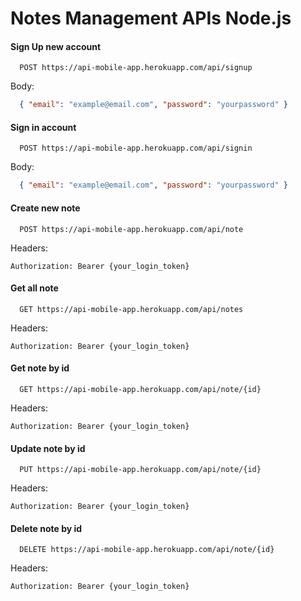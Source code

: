 # Notes Management APIs Node.js

#### Sign Up new account
```
  POST https://api-mobile-app.herokuapp.com/api/signup
```
Body:
```json
  { "email": "example@email.com", "password": "yourpassword" }
```
#### Sign in account
```
  POST https://api-mobile-app.herokuapp.com/api/signin
```
Body:
```json
  { "email": "example@email.com", "password": "yourpassword" }
```
#### Create new note
```
  POST https://api-mobile-app.herokuapp.com/api/note
```
Headers:
```
Authorization: Bearer {your_login_token}
```
#### Get all note
```
  GET https://api-mobile-app.herokuapp.com/api/notes
```
Headers:
```
Authorization: Bearer {your_login_token}
```
#### Get note by id
```
  GET https://api-mobile-app.herokuapp.com/api/note/{id}
```
Headers:
```
Authorization: Bearer {your_login_token}
```
#### Update note by id
```
  PUT https://api-mobile-app.herokuapp.com/api/note/{id}
```
Headers:
```
Authorization: Bearer {your_login_token}
```
#### Delete note by id
```
  DELETE https://api-mobile-app.herokuapp.com/api/note/{id}
```
Headers:
```
Authorization: Bearer {your_login_token}
```
